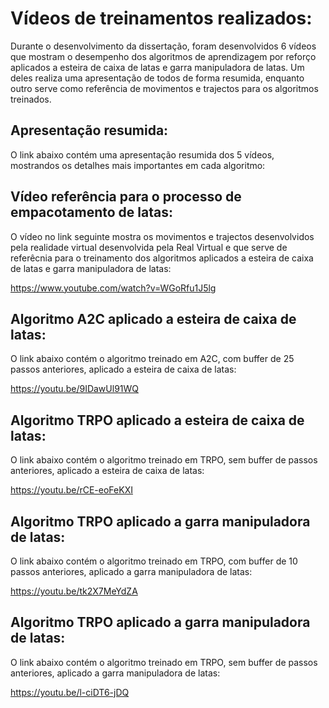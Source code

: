 # Vídeos de treinamentos realizados: 

Durante o desenvolvimento da dissertação, foram desenvolvidos 6 vídeos que mostram o desempenho dos algoritmos de aprendizagem por reforço aplicados a esteira de caixa de latas e garra manipuladora de latas. Um deles realiza uma apresentação de todos de forma resumida, enquanto outro serve como referência de movimentos e trajectos para os algoritmos treinados.  

## Apresentação resumida:

O link abaixo contém uma apresentação resumida dos 5 vídeos, mostrandos os detalhes mais importantes em cada algoritmo:



## Vídeo referência para o processo de empacotamento de latas:

O vídeo no link seguinte mostra os movimentos e trajectos desenvolvidos pela realidade virtual desenvolvida pela Real Virtual e que serve de referêcnia para o treinamento dos algoritmos aplicados a esteira de caixa de latas e garra manipuladora de latas:

https://www.youtube.com/watch?v=WGoRfu1J5lg

## Algoritmo A2C aplicado a esteira de caixa de latas:

O link abaixo contém o algoritmo treinado em A2C, com buffer de 25 passos anteriores, aplicado a esteira de caixa de latas:

https://youtu.be/9IDawUl91WQ

## Algoritmo TRPO aplicado a esteira de caixa de latas:

O link abaixo contém o algoritmo treinado em TRPO, sem buffer de passos anteriores, aplicado a esteira de caixa de latas:

https://youtu.be/rCE-eoFeKXI

## Algoritmo TRPO aplicado a garra manipuladora de latas:

O link abaixo contém o algoritmo treinado em TRPO, com buffer de 10 passos anteriores, aplicado a garra manipuladora de latas:

https://youtu.be/tk2X7MeYdZA

## Algoritmo TRPO aplicado a garra manipuladora de latas:

O link abaixo contém o algoritmo treinado em TRPO, sem buffer de passos anteriores, aplicado a garra manipuladora de latas:

https://youtu.be/l-ciDT6-jDQ

